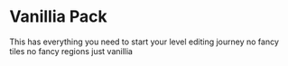 # Vanillia Pack
 This has everything you need to start your level editing journey no fancy tiles no fancy regions just vanillia
